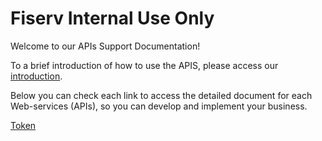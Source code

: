 
# Fiserv Internal Use Only

Welcome to our APIs Support Documentation!

To a brief introduction of how to use the APIS, please access our [introduction][1].

Below you can check each link to access the detailed document for each Web-services (APIs), so you can develop and implement your business.

[Token](https://docs-qa.firstdata.com/org/brazilapi/docs/api/001-sba-token)

[1]: APIs-Introduction.md
